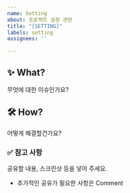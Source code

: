 ```yaml
---
name: Setting
about: 프로젝트 설정 관련
title: "[SETTING]"
labels: setting
assignees: ''

---
```


## ✨ What?

무엇에 대한 이슈인가요?

## 🛠 How?

어떻게 해결할건가요?

### ✅ 참고 사항

공유할 내용, 스크린샷 등을 넣어 주세요.

- 추가적인 공유가 필요한 사항은 Comment
